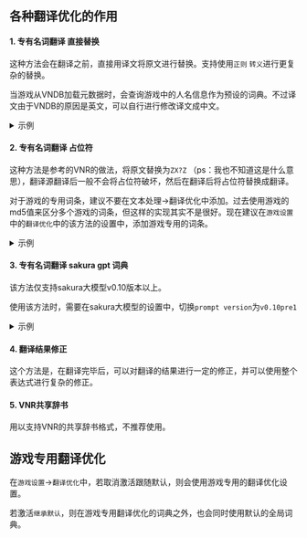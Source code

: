 ## 各种翻译优化的作用

#### **1. 专有名词翻译 直接替换**

这种方法会在翻译之前，直接用译文将原文进行替换。支持使用`正则` `转义`进行更复杂的替换。

当游戏从VNDB加载元数据时，会查询游戏中的人名信息作为预设的词典。不过译文由于VNDB的原因是英文，可以自行进行修改译文成中文。

<details>
  <summary>示例</summary>
  <img src="https://image.lunatranslator.org/zh/transoptimi/1.png">
</details>

#### **2. 专有名词翻译 占位符**

这种方法是参考的VNR的做法，将原文替换为`ZX?Z` （ps：我也不知道这是什么意思），翻译源翻译后一般不会将占位符破坏，然后在翻译后将占位符替换成翻译。

对于游戏的专用词条，建议不要在文本处理->翻译优化中添加。过去使用游戏的md5值来区分多个游戏的词条，但这样的实现其实不是很好。现在建议在`游戏设置`中的`翻译优化`中的该方法的设置中，添加游戏专用的词条。
  
<details>
  <summary>示例</summary>
  建议使用：
  <img src="https://image.lunatranslator.org/zh/transoptimi/2.png">
  而不是：
  <img src="https://image.lunatranslator.org/zh/transoptimi/3.png">
</details>


#### **3. 专有名词翻译 sakura gpt 词典**

该方法仅支持sakura大模型v0.10版本以上。

使用该方法时，需要在sakura大模型的设置中，切换`prompt version`为`v0.10pre1`

<details>
  <summary>示例</summary>
  <img src="https://image.lunatranslator.org/zh/transoptimi/4.png">
</details>

#### **4. 翻译结果修正**

这个方法是，在翻译完毕后，可以对翻译的结果进行一定的修正，并可以使用整个表达式进行复杂的修正。

#### **5. VNR共享辞书**

用以支持VNR的共享辞书格式，不推荐使用。


## 游戏专用翻译优化

在`游戏设置`->`翻译优化`中，若取消激活跟随默认，则会使用游戏专用的翻译优化设置。

若激活`继承默认`，则在游戏专用翻译优化的词典之外，也会同时使用默认的全局词典。